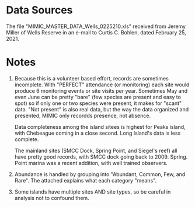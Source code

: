 
# Data Sources
The file "MIMIC_MASTER_DATA_Wells_0225210.xls" received from Jeremy Miller of 
Wells Reserve in an e-mail to Curtis C. Bohlen, dated February 25, 2021.

# Notes
1.    Because this
      is a volunteer based effort, records are sometimes incomplete.
      With "PERFECT" attendance (or monitoring) each site would produce 
      6 monitoring events or site visits per year. Sometimes May and 
      even June can be pretty "bare" (few species are present and easy to
      spot) so if only one or two species were present, it makes for
      "scant" data.  "Not present" is also real data, but the way the data
      organized and presented, MIMIC only recordds presence, not absence.

      Data completeness among the island sitees is highest for Peaks island, 
      with Chebeague coming in a close second.  Long Island's data is less complete.

      The mainland sites (SMCC Dock, Spring Point, and Siegel's
      reef) all have pretty good records, with SMCC dock going back to
      2009.  Spring. Point marina was a recent addition, with well 
      trained observers.

2.    Abundance is handled by grouping into "Abundant, Common, Few, and Rare". 
      The attached explains what each category "means".

3.    Some islands  have multiple sites AND site types, so be careful in 
      analysis not to confound them.

